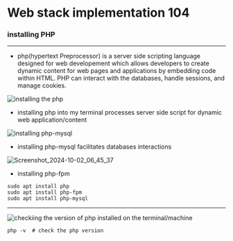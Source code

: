 # Web stack implementation 104

### installing PHP

---
* php(hypertext Preprocessor) is a server side scripting language designed for web developement which allows developers to create dynamic content for web pages and applications by embedding code within HTML. PHP can interact with the databases, handle sessions, and manage cookies.

![installing the php](https://github.com/user-attachments/assets/ec5f0b45-8e11-44b2-9b7c-398e5d0ecaa3)

* installing php into my terminal processes server side script for dynamic web application/content
 
![installing php-mysql](https://github.com/user-attachments/assets/81cc03c6-6c65-4a4d-aef1-eac1026039b1)

* installing php-mysql facilitates databases interactions

  
![Screenshot_2024-10-02_06_45_37](https://github.com/user-attachments/assets/1132585f-0331-4c3a-b3e3-44f8c9e149e6)

* installing php-fpm 
```
sudo apt install php
sudo apt install php-fpm
sudo apt install php-mysql
```
---
![checkiing the version of php installed on the terminal/machine](https://github.com/user-attachments/assets/01f379c5-d0ac-4b89-9237-7a1bc2a01b60)

```
php -v  # check the php version
```
